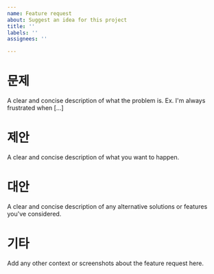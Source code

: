 ```yaml
---
name: Feature request
about: Suggest an idea for this project
title: ''
labels: ''
assignees: ''

---
```


# 문제
A clear and concise description of what the problem is. Ex. I'm always frustrated when [...]

# 제안
A clear and concise description of what you want to happen.

# 대안
A clear and concise description of any alternative solutions or features you've considered.

# 기타
Add any other context or screenshots about the feature request here.
